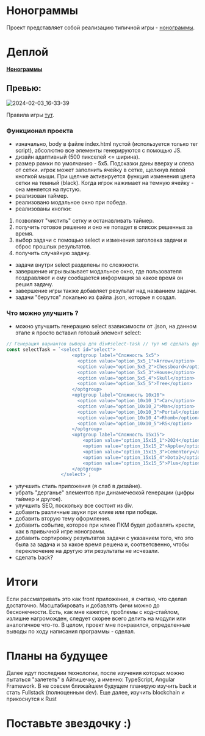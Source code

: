 # **Нонограммы**
Проект представляет собой реализацию типичной игры - [нонограммы](https://en.wikipedia.org/wiki/Nonogram).

# Деплой
[**Нонограммы**](https://maxrattle.github.io/Nonograms/)

## Превью:
![2024-02-03_16-33-39](https://github.com/MaxRattle/Nonograms/assets/94513379/47c7caca-eaef-440b-82d2-999b83588c54)


Правила игры [тут](https://nonograms-katana.fandom.com/wiki/Tips_for_solving).

### **Функционал проекта**

- изначально, body в файле index.html пустой (используется только тег script), абсолютно все элементы генерируются с помощью JS.
- дизайн адаптивный (500 пикселей <= ширина).
- размер рамки по умолчанию - 5x5. Подсказки даны вверху и слева от сетки.
игрок может заполнить ячейку в сетке, щелкнув левой кнопкой мыши. При щелчке активируется функция изменения цвета сетки на темный (black). Когда игрок нажимает на темную ячейку - она меняется на пустую.
- реализован таймер.
- реализовано модальное окно при победе.
- реализованы кнопки: 
1. позволяют "чистить" сетку и останавливать таймер. 
2. получить готовое решение и оно не попадет в список решенных за время.
3. выбор задачи с помощью select и изменения заголовка задачи и сброс прошлых результатов.
4. получить случайную задачу.
- задачи внутри select разделены по сложности. 
- завершение игры вызывает модальное окно, где пользователя поздравляют и ему сообщается информация за какое время он решил задачу.
- завершение игры также добавляет результат над названием задачи.
- задачи "берутся" локально из файла .json, которые я создал.


### Что можно улучшить ?
- можно улучшить генерацию select взависимости от .json, на данном этапе я просто вставил готовый элемент select:
```javascript
// Генерация вариантов выбора для div#select-task // тут мб сделать функцию генерации
const selectTask = `<select id="select">
                        <optgroup label="Сложность 5x5">
                          <option value="option_5x5_1">Arrow</option>
                          <option value="option_5x5_2">Chessboard</option>
                          <option value="option_5x5_3">House</option>
                          <option value="option_5x5_4">Skull</option>
                          <option value="option_5x5_5">Tree</option>
                        </optgroup>
                        <optgroup label="Сложность 10x10">
                          <option value="option_10x10_1">Car</option>
                          <option value="option_10x10_2">Man</option>
                          <option value="option_10x10_3">Portal</option>
                          <option value="option_10x10_4">Rhomb</option>
                          <option value="option_10x10_5">RS</option>
                        </optgroup>
                        <optgroup label="Сложность 15x15">
                            <option value="option_15x15_1">2024</option>
                            <option value="option_15x15_2">Apple</option>
                            <option value="option_15x15_3">Cementory</option>
                            <option value="option_15x15_4">Dota2</option>
                            <option value="option_15x15_5">Plus</option>
                        </optgroup>
                    </select>`;
  ```
- улучшить стиль приложения (я слаб в дизайне).
- убрать "дерганье" элементов при динамеческой генерации (цифры таймер и другое).
- улучшить SEO, поскольку все состоит из div.
- добавить различные звуки при клике или при победе.
- добавить вторую тему оформления.
- добавить событие, которое при клике ПКМ будет добавлять крести, как в привычной игре нонограмм.
- добавить сортировку результатов задачи с указанием того, что это была за задача и за какое время решена и, соответсвенно, чтобы переключение на другую эти результаты не исчезали.
- сделать back?

# Итоги
Если рассматривать это как front приложение, я считаю, что сделал достаточно. Масштабировать и добавлять фичи можно до бесконечности. Есть, как мне кажется, проблемы с код-стайлом, излишне нагроможден, следует скорее всего делить на модули или аналогичное что-то. В целом, проект мне понравился, определенные выводы по ходу написания программы - сделал.

# Планы на будущее
Далее идут последнии технологии, после изучения которых можно пытаться "залететь" в Айтишечку, а именно: TypeScript, Angular Framework. В не совсем ближайшем будущем планирую изучить back и стать Fullstack (полноценным dev). Еще далее, изучить blockchain и прикоснутся к Rust

# Поставьте звездочку :)

